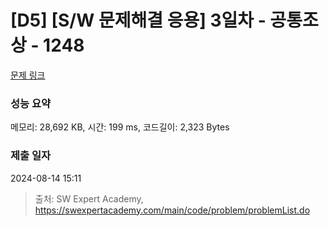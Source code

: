 # [D5] [S/W 문제해결 응용] 3일차 - 공통조상 - 1248 

[문제 링크](https://swexpertacademy.com/main/code/problem/problemDetail.do?contestProbId=AV15PTkqAPYCFAYD) 

### 성능 요약

메모리: 28,692 KB, 시간: 199 ms, 코드길이: 2,323 Bytes

### 제출 일자

2024-08-14 15:11



> 출처: SW Expert Academy, https://swexpertacademy.com/main/code/problem/problemList.do